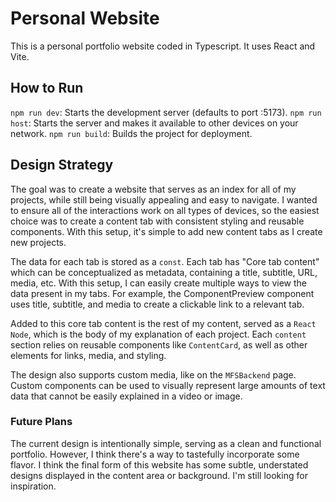 # Personal Website

This is a personal portfolio website coded in Typescript. It uses React and Vite. 

## How to Run

`npm run dev`: Starts the development server (defaults to port :5173).
`npm run host`: Starts the server and makes it available to other devices on your network.
`npm run build`: Builds the project for deployment.

## Design Strategy

The goal was to create a website that serves as an index for all of my projects, while still being visually appealing and easy to navigate. I wanted to ensure all of the interactions work on all types of devices, so the easiest choice was to create a content tab with consistent styling and reusable components. With this setup, it's simple to add new content tabs as I create new projects. 

The data for each tab is stored as a `const`. Each tab has "Core tab content" which can be conceptualized as metadata, containing a title, subtitle, URL, media, etc. With this setup, I can easily create multiple ways to view the data present in my tabs. For example, the ComponentPreview component uses title, subtitle, and media to create a clickable link to a relevant tab.

Added to this core tab content is the rest of my content, served as a `React Node`, which is the body of my explanation of each project. Each `content` section relies on reusable components like `ContentCard`, as well as other elements for links, media, and styling. 

The design also supports custom media, like on the `MFSBackend` page. Custom components can be used to visually represent large amounts of text data that cannot be easily explained in a video or image.

### Future Plans

The current design is intentionally simple, serving as a clean and functional portfolio. However, I think there's a way to tastefully incorporate some flavor. I think the final form of this website has some subtle, understated designs displayed in the content area or background. I'm still looking for inspiration.